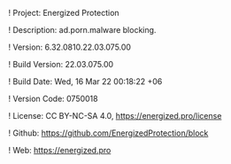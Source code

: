 ! Project: Energized Protection

! Description: ad.porn.malware blocking.

! Version: 6.32.0810.22.03.075.00

! Build Version: 22.03.075.00

! Build Date: Wed, 16 Mar 22 00:18:22 +06

! Version Code: 0750018

! License: CC BY-NC-SA 4.0, https://energized.pro/license

! Github: https://github.com/EnergizedProtection/block

! Web: https://energized.pro
